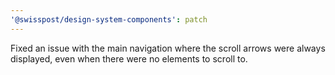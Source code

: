 ```yaml
---
'@swisspost/design-system-components': patch
---
```


Fixed an issue with the main navigation where the scroll arrows were always displayed, even when there were no elements to scroll to.
